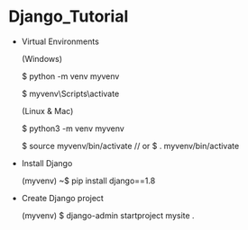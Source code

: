 # Django_Tutorial

* Virtual Environments

  (Windows)
  
  $ python -m venv myvenv
  

  $ myvenv\Scripts\activate

  (Linux & Mac)
  
  $ python3 -m venv myvenv
  

  $ source myvenv/bin/activate           // or $ . myvenv/bin/activate
  

* Install Django

  (myvenv) ~$ pip install django==1.8

* Create Django project

  (myvenv) $ django-admin startproject mysite .
  
